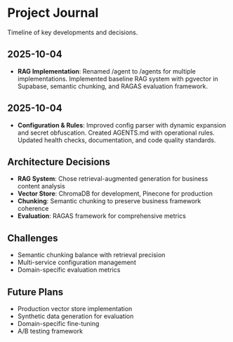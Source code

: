# Project Journal

Timeline of key developments and decisions.

## 2025-10-04
- **RAG Implementation**: Renamed /agent to /agents for multiple implementations. Implemented baseline RAG system with pgvector in Supabase, semantic chunking, and RAGAS evaluation framework.

## 2025-10-04
- **Configuration & Rules**: Improved config parser with dynamic expansion and secret obfuscation. Created AGENTS.md with operational rules. Updated health checks, documentation, and code quality standards.

## Architecture Decisions
- **RAG System**: Chose retrieval-augmented generation for business content analysis
- **Vector Store**: ChromaDB for development, Pinecone for production
- **Chunking**: Semantic chunking to preserve business framework coherence
- **Evaluation**: RAGAS framework for comprehensive metrics

## Challenges
- Semantic chunking balance with retrieval precision
- Multi-service configuration management
- Domain-specific evaluation metrics

## Future Plans
- Production vector store implementation
- Synthetic data generation for evaluation
- Domain-specific fine-tuning
- A/B testing framework